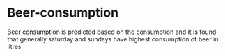 # Beer-consumption
Beer consumption is predicted based on the consumption and it is found that generally saturday and sundays have highest consumption of beer in litres
